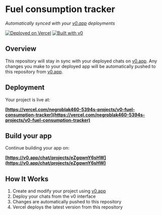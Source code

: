 # Fuel consumption tracker

*Automatically synced with your [v0.app](https://v0.app) deployments*

[![Deployed on Vercel](https://img.shields.io/badge/Deployed%20on-Vercel-black?style=for-the-badge&logo=vercel)](https://vercel.com/negroblak460-5394s-projects/v0-fuel-consumption-tracker)
[![Built with v0](https://img.shields.io/badge/Built%20with-v0.app-black?style=for-the-badge)](https://v0.app/chat/projects/eZgqwnY6sHW)

## Overview

This repository will stay in sync with your deployed chats on [v0.app](https://v0.app).
Any changes you make to your deployed app will be automatically pushed to this repository from [v0.app](https://v0.app).

## Deployment

Your project is live at:

**[https://vercel.com/negroblak460-5394s-projects/v0-fuel-consumption-tracker](https://vercel.com/negroblak460-5394s-projects/v0-fuel-consumption-tracker)**

## Build your app

Continue building your app on:

**[https://v0.app/chat/projects/eZgqwnY6sHW](https://v0.app/chat/projects/eZgqwnY6sHW)**

## How It Works

1. Create and modify your project using [v0.app](https://v0.app)
2. Deploy your chats from the v0 interface
3. Changes are automatically pushed to this repository
4. Vercel deploys the latest version from this repository
